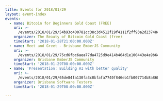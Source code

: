 ```yaml
---
title: Events for 2018/01/29
layout: event-index
events:
  - name: Bitcoin for Beginners Gold Coast (FREE)
    uri: >-
      /events/2018/01/29/54b93c400781cc38c3d4512f19f4111f2ff93a2d23748c1fb3d5133e33a2ee22
    organizer: The Beauty of Bitcoin Gold Coast (free)
    timeStart: '2018-01-28T21:00:00.000Z'
  - name: Meet and Greet - Brisbane EmberJS Community
    uri: >-
      /events/2018/01/29/75cd6fbc6aea77da4725d9e414b464d1e100443e4a9b644dc930659be59569a7
    organizer: Brisbane EmberJS Community
    timeStart: '2018-01-29T08:00:00.000Z'
  - name: 'Presentation: Building AI with better quality'
    uri: >-
      /events/2018/01/29/65de84fa130fa3c0bfafa7740f846eb1fb007714b8a868ddedfe0314186fbeff
    organizer: Brisbane Software Testers
    timeStart: '2018-01-29T08:00:00.000Z'

---
```

